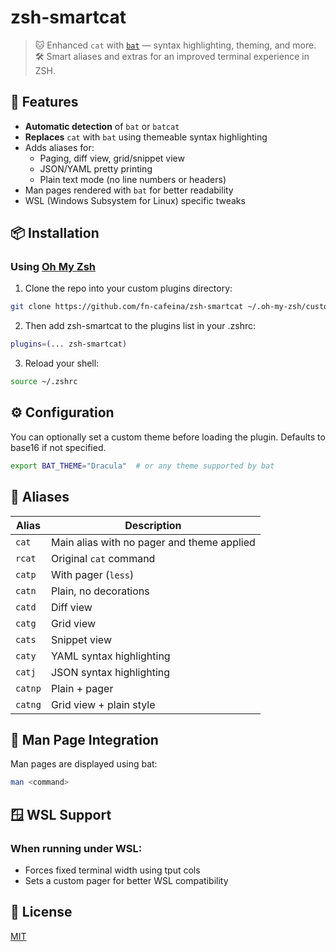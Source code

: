# zsh-smartcat

> 🐱 Enhanced `cat` with [`bat`](https://github.com/sharkdp/bat) — syntax highlighting, theming, and more.
> 🛠️ Smart aliases and extras for an improved terminal experience in ZSH.

## 🧩 Features

- **Automatic detection** of `bat` or `batcat`
- **Replaces** `cat` with `bat` using themeable syntax highlighting
- Adds aliases for:
  - Paging, diff view, grid/snippet view
  - JSON/YAML pretty printing
  - Plain text mode (no line numbers or headers)
- Man pages rendered with `bat` for better readability
- WSL (Windows Subsystem for Linux) specific tweaks

## 📦 Installation

### Using [Oh My Zsh](https://ohmyz.sh/)

1. Clone the repo into your custom plugins directory:

``` bash
git clone https://github.com/fn-cafeina/zsh-smartcat ~/.oh-my-zsh/custom/plugins/zsh-smartcat
```
2. Then add zsh-smartcat to the plugins list in your .zshrc:

``` bash
plugins=(... zsh-smartcat)
```

3. Reload your shell:

``` bash
source ~/.zshrc
```

## ⚙️ Configuration

You can optionally set a custom theme before loading the plugin.
Defaults to base16 if not specified.

``` bash
export BAT_THEME="Dracula"  # or any theme supported by bat
```

## 🧠 Aliases

| Alias   | Description                                |
| ------- | ------------------------------------------ |
| `cat`   | Main alias with no pager and theme applied |
| `rcat`  | Original `cat` command                     |
| `catp`  | With pager (`less`)                        |
| `catn`  | Plain, no decorations                      |
| `catd`  | Diff view                                  |
| `catg`  | Grid view                                  |
| `cats`  | Snippet view                               |
| `caty`  | YAML syntax highlighting                   |
| `catj`  | JSON syntax highlighting                   |
| `catnp` | Plain + pager                              |
| `catng` | Grid view + plain style                    |

## 📖 Man Page Integration

Man pages are displayed using bat:

``` bash
man <command>
```

## 🪟 WSL Support

### When running under WSL:

- Forces fixed terminal width using tput cols
- Sets a custom pager for better WSL compatibility

## 📜 License

[MIT](LICENSE)
